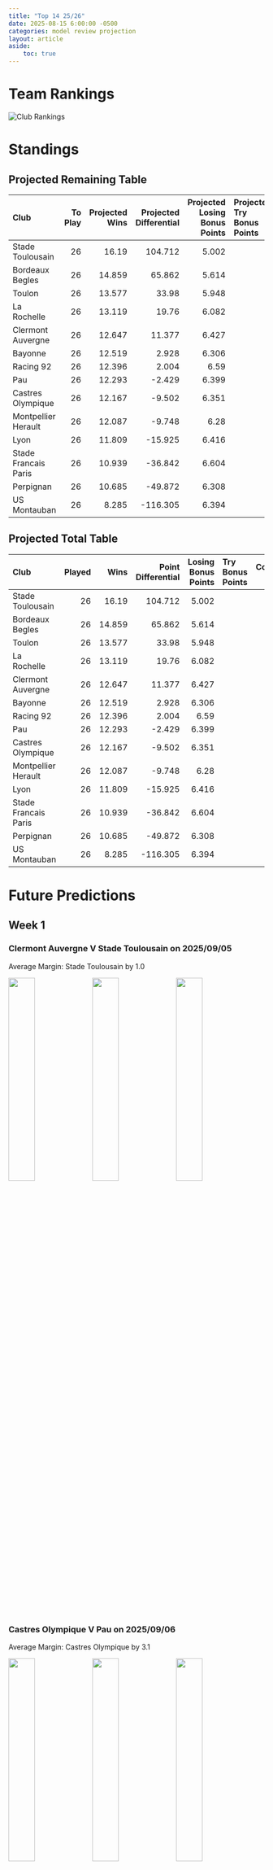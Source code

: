 ```yaml
---  
title: "Top 14 25/26"  
date: 2025-08-15 6:00:00 -0500  
categories: model review projection  
layout: article  
aside:  
    toc: true  
---
```

# Team Rankings


![Club Rankings](plots/rankings_Top_14_2526.png)
# Standings

## Projected Remaining Table


| Club                 |   To Play |   Projected Wins |   Projected Differential |   Projected Losing Bonus Points | Projected Try Bonus Points   |   Projected Competition Points |
|:---------------------|----------:|-----------------:|-------------------------:|--------------------------------:|:-----------------------------|-------------------------------:|
| Stade Toulousain     |        26 |           16.19  |                  104.712 |                           5.002 |                              |                         72.072 |
| Bordeaux Begles      |        26 |           14.859 |                   65.862 |                           5.614 |                              |                         67.372 |
| Toulon               |        26 |           13.577 |                   33.98  |                           5.948 |                              |                         62.61  |
| La Rochelle          |        26 |           13.119 |                   19.76  |                           6.082 |                              |                         60.944 |
| Clermont Auvergne    |        26 |           12.647 |                   11.377 |                           6.427 |                              |                         59.367 |
| Bayonne              |        26 |           12.519 |                    2.928 |                           6.306 |                              |                         58.84  |
| Racing 92            |        26 |           12.396 |                    2.004 |                           6.59  |                              |                         58.638 |
| Pau                  |        26 |           12.293 |                   -2.429 |                           6.399 |                              |                         58.009 |
| Castres Olympique    |        26 |           12.167 |                   -9.502 |                           6.351 |                              |                         57.435 |
| Montpellier Herault  |        26 |           12.087 |                   -9.748 |                           6.28  |                              |                         57.044 |
| Lyon                 |        26 |           11.809 |                  -15.925 |                           6.416 |                              |                         56.098 |
| Stade Francais Paris |        26 |           10.939 |                  -36.842 |                           6.604 |                              |                         52.878 |
| Perpignan            |        26 |           10.685 |                  -49.872 |                           6.308 |                              |                         51.54  |
| US Montauban         |        26 |            8.285 |                 -116.305 |                           6.394 |                              |                         41.874 |



## Projected Total Table


| Club                 |   Played |   Wins |   Point Differential |   Losing Bonus Points | Try Bonus Points   |   Competition Points |
|:---------------------|---------:|-------:|---------------------:|----------------------:|:-------------------|---------------------:|
| Stade Toulousain     |       26 | 16.19  |              104.712 |                 5.002 |                    |               72.072 |
| Bordeaux Begles      |       26 | 14.859 |               65.862 |                 5.614 |                    |               67.372 |
| Toulon               |       26 | 13.577 |               33.98  |                 5.948 |                    |               62.61  |
| La Rochelle          |       26 | 13.119 |               19.76  |                 6.082 |                    |               60.944 |
| Clermont Auvergne    |       26 | 12.647 |               11.377 |                 6.427 |                    |               59.367 |
| Bayonne              |       26 | 12.519 |                2.928 |                 6.306 |                    |               58.84  |
| Racing 92            |       26 | 12.396 |                2.004 |                 6.59  |                    |               58.638 |
| Pau                  |       26 | 12.293 |               -2.429 |                 6.399 |                    |               58.009 |
| Castres Olympique    |       26 | 12.167 |               -9.502 |                 6.351 |                    |               57.435 |
| Montpellier Herault  |       26 | 12.087 |               -9.748 |                 6.28  |                    |               57.044 |
| Lyon                 |       26 | 11.809 |              -15.925 |                 6.416 |                    |               56.098 |
| Stade Francais Paris |       26 | 10.939 |              -36.842 |                 6.604 |                    |               52.878 |
| Perpignan            |       26 | 10.685 |              -49.872 |                 6.308 |                    |               51.54  |
| US Montauban         |       26 |  8.285 |             -116.305 |                 6.394 |                    |               41.874 |



# Future Predictions

## Week 1

### Clermont Auvergne V Stade Toulousain on 2025/09/05


Average Margin: Stade Toulousain by 1.0

<p float="left">
<img src="plots\2025-09-05-ClermontAuvergne_V_StadeToulousain_performances.png" width="32%" />
<img src="plots\2025-09-05-ClermontAuvergne_V_StadeToulousain_resultbar.png" width="32%" />
<img src="plots\2025-09-05-ClermontAuvergne_V_StadeToulousain_spreads.png" width="32%" />
</p>

### Castres Olympique V Pau on 2025/09/06


Average Margin: Castres Olympique by 3.1

<p float="left">
<img src="plots\2025-09-06-CastresOlympique_V_Pau_performances.png" width="32%" />
<img src="plots\2025-09-06-CastresOlympique_V_Pau_resultbar.png" width="32%" />
<img src="plots\2025-09-06-CastresOlympique_V_Pau_spreads.png" width="32%" />
</p>

### Lyon V Racing 92 on 2025/09/06


Average Margin: Lyon by 2.6

<p float="left">
<img src="plots\2025-09-06-Lyon_V_Racing92_performances.png" width="32%" />
<img src="plots\2025-09-06-Lyon_V_Racing92_resultbar.png" width="32%" />
<img src="plots\2025-09-06-Lyon_V_Racing92_spreads.png" width="32%" />
</p>

### Montpellier Herault V Toulon on 2025/09/06


Average Margin: Montpellier Herault by 2.2

<p float="left">
<img src="plots\2025-09-06-MontpellierHerault_V_Toulon_performances.png" width="32%" />
<img src="plots\2025-09-06-MontpellierHerault_V_Toulon_resultbar.png" width="32%" />
<img src="plots\2025-09-06-MontpellierHerault_V_Toulon_spreads.png" width="32%" />
</p>

### Bordeaux Begles V La Rochelle on 2025/09/06


Average Margin: Bordeaux Begles by 6.9

<p float="left">
<img src="plots\2025-09-06-BordeauxBegles_V_LaRochelle_performances.png" width="32%" />
<img src="plots\2025-09-06-BordeauxBegles_V_LaRochelle_resultbar.png" width="32%" />
<img src="plots\2025-09-06-BordeauxBegles_V_LaRochelle_spreads.png" width="32%" />
</p>

### Stade Francais Paris V US Montauban on 2025/09/06


Average Margin: Stade Francais Paris by 6.8

<p float="left">
<img src="plots\2025-09-06-StadeFrancaisParis_V_USMontauban_performances.png" width="32%" />
<img src="plots\2025-09-06-StadeFrancaisParis_V_USMontauban_resultbar.png" width="32%" />
<img src="plots\2025-09-06-StadeFrancaisParis_V_USMontauban_spreads.png" width="32%" />
</p>

### Perpignan V Bayonne on 2025/09/06


Average Margin: Perpignan by 1.4

<p float="left">
<img src="plots\2025-09-06-Perpignan_V_Bayonne_performances.png" width="32%" />
<img src="plots\2025-09-06-Perpignan_V_Bayonne_resultbar.png" width="32%" />
<img src="plots\2025-09-06-Perpignan_V_Bayonne_spreads.png" width="32%" />
</p>

## Week 2

### Racing 92 V Bordeaux Begles on 2025/09/12


Average Margin: Racing 92 by 0.4

<p float="left">
<img src="plots\2025-09-12-Racing92_V_BordeauxBegles_performances.png" width="32%" />
<img src="plots\2025-09-12-Racing92_V_BordeauxBegles_resultbar.png" width="32%" />
<img src="plots\2025-09-12-Racing92_V_BordeauxBegles_spreads.png" width="32%" />
</p>

### Toulon V Castres Olympique on 2025/09/13


Average Margin: Toulon by 5.7

<p float="left">
<img src="plots\2025-09-13-Toulon_V_CastresOlympique_performances.png" width="32%" />
<img src="plots\2025-09-13-Toulon_V_CastresOlympique_resultbar.png" width="32%" />
<img src="plots\2025-09-13-Toulon_V_CastresOlympique_spreads.png" width="32%" />
</p>

### Pau V Stade Francais Paris on 2025/09/13


Average Margin: Pau by 4.9

<p float="left">
<img src="plots\2025-09-13-Pau_V_StadeFrancaisParis_performances.png" width="32%" />
<img src="plots\2025-09-13-Pau_V_StadeFrancaisParis_resultbar.png" width="32%" />
<img src="plots\2025-09-13-Pau_V_StadeFrancaisParis_spreads.png" width="32%" />
</p>

### Bayonne V Montpellier Herault on 2025/09/13


Average Margin: Bayonne by 3.6

<p float="left">
<img src="plots\2025-09-13-Bayonne_V_MontpellierHerault_performances.png" width="32%" />
<img src="plots\2025-09-13-Bayonne_V_MontpellierHerault_resultbar.png" width="32%" />
<img src="plots\2025-09-13-Bayonne_V_MontpellierHerault_spreads.png" width="32%" />
</p>

### US Montauban V Lyon on 2025/09/13


Average Margin: Lyon by 1.0

<p float="left">
<img src="plots\2025-09-13-USMontauban_V_Lyon_performances.png" width="32%" />
<img src="plots\2025-09-13-USMontauban_V_Lyon_resultbar.png" width="32%" />
<img src="plots\2025-09-13-USMontauban_V_Lyon_spreads.png" width="32%" />
</p>

### Stade Toulousain V Perpignan on 2025/09/13


Average Margin: Stade Toulousain by 11.0

<p float="left">
<img src="plots\2025-09-13-StadeToulousain_V_Perpignan_performances.png" width="32%" />
<img src="plots\2025-09-13-StadeToulousain_V_Perpignan_resultbar.png" width="32%" />
<img src="plots\2025-09-13-StadeToulousain_V_Perpignan_spreads.png" width="32%" />
</p>

### La Rochelle V Clermont Auvergne on 2025/09/13


Average Margin: La Rochelle by 4.4

<p float="left">
<img src="plots\2025-09-13-LaRochelle_V_ClermontAuvergne_performances.png" width="32%" />
<img src="plots\2025-09-13-LaRochelle_V_ClermontAuvergne_resultbar.png" width="32%" />
<img src="plots\2025-09-13-LaRochelle_V_ClermontAuvergne_spreads.png" width="32%" />
</p>

## Week 3

### Toulon V La Rochelle on 2025/09/19


Average Margin: Toulon by 4.4

<p float="left">
<img src="plots\2025-09-19-Toulon_V_LaRochelle_performances.png" width="32%" />
<img src="plots\2025-09-19-Toulon_V_LaRochelle_resultbar.png" width="32%" />
<img src="plots\2025-09-19-Toulon_V_LaRochelle_spreads.png" width="32%" />
</p>

### Castres Olympique V Bayonne on 2025/09/20


Average Margin: Castres Olympique by 3.1

<p float="left">
<img src="plots\2025-09-20-CastresOlympique_V_Bayonne_performances.png" width="32%" />
<img src="plots\2025-09-20-CastresOlympique_V_Bayonne_resultbar.png" width="32%" />
<img src="plots\2025-09-20-CastresOlympique_V_Bayonne_spreads.png" width="32%" />
</p>

### Clermont Auvergne V Pau on 2025/09/20


Average Margin: Clermont Auvergne by 4.2

<p float="left">
<img src="plots\2025-09-20-ClermontAuvergne_V_Pau_performances.png" width="32%" />
<img src="plots\2025-09-20-ClermontAuvergne_V_Pau_resultbar.png" width="32%" />
<img src="plots\2025-09-20-ClermontAuvergne_V_Pau_spreads.png" width="32%" />
</p>

### Perpignan V Racing 92 on 2025/09/20


Average Margin: Perpignan by 0.7

<p float="left">
<img src="plots\2025-09-20-Perpignan_V_Racing92_performances.png" width="32%" />
<img src="plots\2025-09-20-Perpignan_V_Racing92_resultbar.png" width="32%" />
<img src="plots\2025-09-20-Perpignan_V_Racing92_spreads.png" width="32%" />
</p>

### Bordeaux Begles V US Montauban on 2025/09/20


Average Margin: Bordeaux Begles by 12.8

<p float="left">
<img src="plots\2025-09-20-BordeauxBegles_V_USMontauban_performances.png" width="32%" />
<img src="plots\2025-09-20-BordeauxBegles_V_USMontauban_resultbar.png" width="32%" />
<img src="plots\2025-09-20-BordeauxBegles_V_USMontauban_spreads.png" width="32%" />
</p>

### Montpellier Herault V Stade Toulousain on 2025/09/20


Average Margin: Stade Toulousain by 1.7

<p float="left">
<img src="plots\2025-09-20-MontpellierHerault_V_StadeToulousain_performances.png" width="32%" />
<img src="plots\2025-09-20-MontpellierHerault_V_StadeToulousain_resultbar.png" width="32%" />
<img src="plots\2025-09-20-MontpellierHerault_V_StadeToulousain_spreads.png" width="32%" />
</p>

### Lyon V Stade Francais Paris on 2025/09/20


Average Margin: Lyon by 4.8

<p float="left">
<img src="plots\2025-09-20-Lyon_V_StadeFrancaisParis_performances.png" width="32%" />
<img src="plots\2025-09-20-Lyon_V_StadeFrancaisParis_resultbar.png" width="32%" />
<img src="plots\2025-09-20-Lyon_V_StadeFrancaisParis_spreads.png" width="32%" />
</p>

## Week 4

### Bayonne V Toulon on 2025/09/26


Average Margin: Bayonne by 2.3

<p float="left">
<img src="plots\2025-09-26-Bayonne_V_Toulon_performances.png" width="32%" />
<img src="plots\2025-09-26-Bayonne_V_Toulon_resultbar.png" width="32%" />
<img src="plots\2025-09-26-Bayonne_V_Toulon_spreads.png" width="32%" />
</p>

### Racing 92 V Clermont Auvergne on 2025/09/27


Average Margin: Racing 92 by 2.6

<p float="left">
<img src="plots\2025-09-27-Racing92_V_ClermontAuvergne_performances.png" width="32%" />
<img src="plots\2025-09-27-Racing92_V_ClermontAuvergne_resultbar.png" width="32%" />
<img src="plots\2025-09-27-Racing92_V_ClermontAuvergne_spreads.png" width="32%" />
</p>

### Pau V Lyon on 2025/09/27


Average Margin: Pau by 4.2

<p float="left">
<img src="plots\2025-09-27-Pau_V_Lyon_performances.png" width="32%" />
<img src="plots\2025-09-27-Pau_V_Lyon_resultbar.png" width="32%" />
<img src="plots\2025-09-27-Pau_V_Lyon_spreads.png" width="32%" />
</p>

### Stade Francais Paris V Bordeaux Begles on 2025/09/27


Average Margin: Bordeaux Begles by 1.1

<p float="left">
<img src="plots\2025-09-27-StadeFrancaisParis_V_BordeauxBegles_performances.png" width="32%" />
<img src="plots\2025-09-27-StadeFrancaisParis_V_BordeauxBegles_resultbar.png" width="32%" />
<img src="plots\2025-09-27-StadeFrancaisParis_V_BordeauxBegles_spreads.png" width="32%" />
</p>

### La Rochelle V Perpignan on 2025/09/27


Average Margin: La Rochelle by 7.6

<p float="left">
<img src="plots\2025-09-27-LaRochelle_V_Perpignan_performances.png" width="32%" />
<img src="plots\2025-09-27-LaRochelle_V_Perpignan_resultbar.png" width="32%" />
<img src="plots\2025-09-27-LaRochelle_V_Perpignan_spreads.png" width="32%" />
</p>

### Stade Toulousain V Castres Olympique on 2025/09/27


Average Margin: Stade Toulousain by 8.7

<p float="left">
<img src="plots\2025-09-27-StadeToulousain_V_CastresOlympique_performances.png" width="32%" />
<img src="plots\2025-09-27-StadeToulousain_V_CastresOlympique_resultbar.png" width="32%" />
<img src="plots\2025-09-27-StadeToulousain_V_CastresOlympique_spreads.png" width="32%" />
</p>

### US Montauban V Montpellier Herault on 2025/09/27


Average Margin: Montpellier Herault by 1.5

<p float="left">
<img src="plots\2025-09-27-USMontauban_V_MontpellierHerault_performances.png" width="32%" />
<img src="plots\2025-09-27-USMontauban_V_MontpellierHerault_resultbar.png" width="32%" />
<img src="plots\2025-09-27-USMontauban_V_MontpellierHerault_spreads.png" width="32%" />
</p>

## Week 5

### Bordeaux Begles V Lyon on 2025/10/03


Average Margin: Bordeaux Begles by 7.1

<p float="left">
<img src="plots\2025-10-03-BordeauxBegles_V_Lyon_performances.png" width="32%" />
<img src="plots\2025-10-03-BordeauxBegles_V_Lyon_resultbar.png" width="32%" />
<img src="plots\2025-10-03-BordeauxBegles_V_Lyon_spreads.png" width="32%" />
</p>

### Clermont Auvergne V US Montauban on 2025/10/03


Average Margin: Clermont Auvergne by 9.5

<p float="left">
<img src="plots\2025-10-03-ClermontAuvergne_V_USMontauban_performances.png" width="32%" />
<img src="plots\2025-10-03-ClermontAuvergne_V_USMontauban_resultbar.png" width="32%" />
<img src="plots\2025-10-03-ClermontAuvergne_V_USMontauban_spreads.png" width="32%" />
</p>

### Bayonne V Stade Toulousain on 2025/10/03


Average Margin: Stade Toulousain by 0.6

<p float="left">
<img src="plots\2025-10-03-Bayonne_V_StadeToulousain_performances.png" width="32%" />
<img src="plots\2025-10-03-Bayonne_V_StadeToulousain_resultbar.png" width="32%" />
<img src="plots\2025-10-03-Bayonne_V_StadeToulousain_spreads.png" width="32%" />
</p>

### Toulon V Pau on 2025/10/03


Average Margin: Toulon by 5.8

<p float="left">
<img src="plots\2025-10-03-Toulon_V_Pau_performances.png" width="32%" />
<img src="plots\2025-10-03-Toulon_V_Pau_resultbar.png" width="32%" />
<img src="plots\2025-10-03-Toulon_V_Pau_spreads.png" width="32%" />
</p>

### Castres Olympique V Racing 92 on 2025/10/03


Average Margin: Castres Olympique by 2.0

<p float="left">
<img src="plots\2025-10-03-CastresOlympique_V_Racing92_performances.png" width="32%" />
<img src="plots\2025-10-03-CastresOlympique_V_Racing92_resultbar.png" width="32%" />
<img src="plots\2025-10-03-CastresOlympique_V_Racing92_spreads.png" width="32%" />
</p>

### Perpignan V Stade Francais Paris on 2025/10/03


Average Margin: Perpignan by 2.7

<p float="left">
<img src="plots\2025-10-03-Perpignan_V_StadeFrancaisParis_performances.png" width="32%" />
<img src="plots\2025-10-03-Perpignan_V_StadeFrancaisParis_resultbar.png" width="32%" />
<img src="plots\2025-10-03-Perpignan_V_StadeFrancaisParis_spreads.png" width="32%" />
</p>

### Montpellier Herault V La Rochelle on 2025/10/03


Average Margin: Montpellier Herault by 2.9

<p float="left">
<img src="plots\2025-10-03-MontpellierHerault_V_LaRochelle_performances.png" width="32%" />
<img src="plots\2025-10-03-MontpellierHerault_V_LaRochelle_resultbar.png" width="32%" />
<img src="plots\2025-10-03-MontpellierHerault_V_LaRochelle_spreads.png" width="32%" />
</p>

## Week 6

### Pau V Bayonne on 2025/10/10


Average Margin: Pau by 3.9

<p float="left">
<img src="plots\2025-10-10-Pau_V_Bayonne_performances.png" width="32%" />
<img src="plots\2025-10-10-Pau_V_Bayonne_resultbar.png" width="32%" />
<img src="plots\2025-10-10-Pau_V_Bayonne_spreads.png" width="32%" />
</p>

### US Montauban V Castres Olympique on 2025/10/10


Average Margin: Castres Olympique by 1.1

<p float="left">
<img src="plots\2025-10-10-USMontauban_V_CastresOlympique_performances.png" width="32%" />
<img src="plots\2025-10-10-USMontauban_V_CastresOlympique_resultbar.png" width="32%" />
<img src="plots\2025-10-10-USMontauban_V_CastresOlympique_spreads.png" width="32%" />
</p>

### Racing 92 V Montpellier Herault on 2025/10/10


Average Margin: Racing 92 by 4.0

<p float="left">
<img src="plots\2025-10-10-Racing92_V_MontpellierHerault_performances.png" width="32%" />
<img src="plots\2025-10-10-Racing92_V_MontpellierHerault_resultbar.png" width="32%" />
<img src="plots\2025-10-10-Racing92_V_MontpellierHerault_spreads.png" width="32%" />
</p>

### Clermont Auvergne V Toulon on 2025/10/10


Average Margin: Clermont Auvergne by 2.7

<p float="left">
<img src="plots\2025-10-10-ClermontAuvergne_V_Toulon_performances.png" width="32%" />
<img src="plots\2025-10-10-ClermontAuvergne_V_Toulon_resultbar.png" width="32%" />
<img src="plots\2025-10-10-ClermontAuvergne_V_Toulon_spreads.png" width="32%" />
</p>

### Stade Francais Paris V La Rochelle on 2025/10/10


Average Margin: Stade Francais Paris by 0.9

<p float="left">
<img src="plots\2025-10-10-StadeFrancaisParis_V_LaRochelle_performances.png" width="32%" />
<img src="plots\2025-10-10-StadeFrancaisParis_V_LaRochelle_resultbar.png" width="32%" />
<img src="plots\2025-10-10-StadeFrancaisParis_V_LaRochelle_spreads.png" width="32%" />
</p>

### Lyon V Perpignan on 2025/10/10


Average Margin: Lyon by 4.3

<p float="left">
<img src="plots\2025-10-10-Lyon_V_Perpignan_performances.png" width="32%" />
<img src="plots\2025-10-10-Lyon_V_Perpignan_resultbar.png" width="32%" />
<img src="plots\2025-10-10-Lyon_V_Perpignan_spreads.png" width="32%" />
</p>

### Stade Toulousain V Bordeaux Begles on 2025/10/10


Average Margin: Stade Toulousain by 5.6

<p float="left">
<img src="plots\2025-10-10-StadeToulousain_V_BordeauxBegles_performances.png" width="32%" />
<img src="plots\2025-10-10-StadeToulousain_V_BordeauxBegles_resultbar.png" width="32%" />
<img src="plots\2025-10-10-StadeToulousain_V_BordeauxBegles_spreads.png" width="32%" />
</p>

## Week 7

### Bayonne V Clermont Auvergne on 2025/10/17


Average Margin: Bayonne by 3.1

<p float="left">
<img src="plots\2025-10-17-Bayonne_V_ClermontAuvergne_performances.png" width="32%" />
<img src="plots\2025-10-17-Bayonne_V_ClermontAuvergne_resultbar.png" width="32%" />
<img src="plots\2025-10-17-Bayonne_V_ClermontAuvergne_spreads.png" width="32%" />
</p>

### Pau V Stade Toulousain on 2025/10/17


Average Margin: Stade Toulousain by 1.0

<p float="left">
<img src="plots\2025-10-17-Pau_V_StadeToulousain_performances.png" width="32%" />
<img src="plots\2025-10-17-Pau_V_StadeToulousain_resultbar.png" width="32%" />
<img src="plots\2025-10-17-Pau_V_StadeToulousain_spreads.png" width="32%" />
</p>

### Toulon V Racing 92 on 2025/10/17


Average Margin: Toulon by 4.5

<p float="left">
<img src="plots\2025-10-17-Toulon_V_Racing92_performances.png" width="32%" />
<img src="plots\2025-10-17-Toulon_V_Racing92_resultbar.png" width="32%" />
<img src="plots\2025-10-17-Toulon_V_Racing92_spreads.png" width="32%" />
</p>

### Castres Olympique V Stade Francais Paris on 2025/10/17


Average Margin: Castres Olympique by 4.5

<p float="left">
<img src="plots\2025-10-17-CastresOlympique_V_StadeFrancaisParis_performances.png" width="32%" />
<img src="plots\2025-10-17-CastresOlympique_V_StadeFrancaisParis_resultbar.png" width="32%" />
<img src="plots\2025-10-17-CastresOlympique_V_StadeFrancaisParis_spreads.png" width="32%" />
</p>

### La Rochelle V US Montauban on 2025/10/17


Average Margin: La Rochelle by 9.3

<p float="left">
<img src="plots\2025-10-17-LaRochelle_V_USMontauban_performances.png" width="32%" />
<img src="plots\2025-10-17-LaRochelle_V_USMontauban_resultbar.png" width="32%" />
<img src="plots\2025-10-17-LaRochelle_V_USMontauban_spreads.png" width="32%" />
</p>

### Perpignan V Bordeaux Begles on 2025/10/17


Average Margin: Bordeaux Begles by 0.8

<p float="left">
<img src="plots\2025-10-17-Perpignan_V_BordeauxBegles_performances.png" width="32%" />
<img src="plots\2025-10-17-Perpignan_V_BordeauxBegles_resultbar.png" width="32%" />
<img src="plots\2025-10-17-Perpignan_V_BordeauxBegles_spreads.png" width="32%" />
</p>

### Montpellier Herault V Lyon on 2025/10/17


Average Margin: Montpellier Herault by 4.9

<p float="left">
<img src="plots\2025-10-17-MontpellierHerault_V_Lyon_performances.png" width="32%" />
<img src="plots\2025-10-17-MontpellierHerault_V_Lyon_resultbar.png" width="32%" />
<img src="plots\2025-10-17-MontpellierHerault_V_Lyon_spreads.png" width="32%" />
</p>

## Week 8

### Racing 92 V Pau on 2025/10/24


Average Margin: Racing 92 by 3.6

<p float="left">
<img src="plots\2025-10-24-Racing92_V_Pau_performances.png" width="32%" />
<img src="plots\2025-10-24-Racing92_V_Pau_resultbar.png" width="32%" />
<img src="plots\2025-10-24-Racing92_V_Pau_spreads.png" width="32%" />
</p>

### Stade Toulousain V Toulon on 2025/10/24


Average Margin: Stade Toulousain by 6.6

<p float="left">
<img src="plots\2025-10-24-StadeToulousain_V_Toulon_performances.png" width="32%" />
<img src="plots\2025-10-24-StadeToulousain_V_Toulon_resultbar.png" width="32%" />
<img src="plots\2025-10-24-StadeToulousain_V_Toulon_spreads.png" width="32%" />
</p>

### Clermont Auvergne V Castres Olympique on 2025/10/24


Average Margin: Clermont Auvergne by 4.1

<p float="left">
<img src="plots\2025-10-24-ClermontAuvergne_V_CastresOlympique_performances.png" width="32%" />
<img src="plots\2025-10-24-ClermontAuvergne_V_CastresOlympique_resultbar.png" width="32%" />
<img src="plots\2025-10-24-ClermontAuvergne_V_CastresOlympique_spreads.png" width="32%" />
</p>

### Stade Francais Paris V Montpellier Herault on 2025/10/24


Average Margin: Stade Francais Paris by 2.7

<p float="left">
<img src="plots\2025-10-24-StadeFrancaisParis_V_MontpellierHerault_performances.png" width="32%" />
<img src="plots\2025-10-24-StadeFrancaisParis_V_MontpellierHerault_resultbar.png" width="32%" />
<img src="plots\2025-10-24-StadeFrancaisParis_V_MontpellierHerault_spreads.png" width="32%" />
</p>

### Lyon V La Rochelle on 2025/10/24


Average Margin: Lyon by 1.9

<p float="left">
<img src="plots\2025-10-24-Lyon_V_LaRochelle_performances.png" width="32%" />
<img src="plots\2025-10-24-Lyon_V_LaRochelle_resultbar.png" width="32%" />
<img src="plots\2025-10-24-Lyon_V_LaRochelle_spreads.png" width="32%" />
</p>

### US Montauban V Perpignan on 2025/10/24


Average Margin: US Montauban by 0.6

<p float="left">
<img src="plots\2025-10-24-USMontauban_V_Perpignan_performances.png" width="32%" />
<img src="plots\2025-10-24-USMontauban_V_Perpignan_resultbar.png" width="32%" />
<img src="plots\2025-10-24-USMontauban_V_Perpignan_spreads.png" width="32%" />
</p>

### Bordeaux Begles V Bayonne on 2025/10/24


Average Margin: Bordeaux Begles by 6.4

<p float="left">
<img src="plots\2025-10-24-BordeauxBegles_V_Bayonne_performances.png" width="32%" />
<img src="plots\2025-10-24-BordeauxBegles_V_Bayonne_resultbar.png" width="32%" />
<img src="plots\2025-10-24-BordeauxBegles_V_Bayonne_spreads.png" width="32%" />
</p>

## Week 9

### Stade Toulousain V Stade Francais Paris on 2025/10/31


Average Margin: Stade Toulousain by 9.8

<p float="left">
<img src="plots\2025-10-31-StadeToulousain_V_StadeFrancaisParis_performances.png" width="32%" />
<img src="plots\2025-10-31-StadeToulousain_V_StadeFrancaisParis_resultbar.png" width="32%" />
<img src="plots\2025-10-31-StadeToulousain_V_StadeFrancaisParis_spreads.png" width="32%" />
</p>

### Castres Olympique V Bordeaux Begles on 2025/10/31


Average Margin: Castres Olympique by 0.7

<p float="left">
<img src="plots\2025-10-31-CastresOlympique_V_BordeauxBegles_performances.png" width="32%" />
<img src="plots\2025-10-31-CastresOlympique_V_BordeauxBegles_resultbar.png" width="32%" />
<img src="plots\2025-10-31-CastresOlympique_V_BordeauxBegles_spreads.png" width="32%" />
</p>

### Pau V Perpignan on 2025/10/31


Average Margin: Pau by 5.3

<p float="left">
<img src="plots\2025-10-31-Pau_V_Perpignan_performances.png" width="32%" />
<img src="plots\2025-10-31-Pau_V_Perpignan_resultbar.png" width="32%" />
<img src="plots\2025-10-31-Pau_V_Perpignan_spreads.png" width="32%" />
</p>

### Toulon V Lyon on 2025/10/31


Average Margin: Toulon by 5.9

<p float="left">
<img src="plots\2025-10-31-Toulon_V_Lyon_performances.png" width="32%" />
<img src="plots\2025-10-31-Toulon_V_Lyon_resultbar.png" width="32%" />
<img src="plots\2025-10-31-Toulon_V_Lyon_spreads.png" width="32%" />
</p>

### Bayonne V US Montauban on 2025/10/31


Average Margin: Bayonne by 9.1

<p float="left">
<img src="plots\2025-10-31-Bayonne_V_USMontauban_performances.png" width="32%" />
<img src="plots\2025-10-31-Bayonne_V_USMontauban_resultbar.png" width="32%" />
<img src="plots\2025-10-31-Bayonne_V_USMontauban_spreads.png" width="32%" />
</p>

### Montpellier Herault V Clermont Auvergne on 2025/10/31


Average Margin: Montpellier Herault by 2.9

<p float="left">
<img src="plots\2025-10-31-MontpellierHerault_V_ClermontAuvergne_performances.png" width="32%" />
<img src="plots\2025-10-31-MontpellierHerault_V_ClermontAuvergne_resultbar.png" width="32%" />
<img src="plots\2025-10-31-MontpellierHerault_V_ClermontAuvergne_spreads.png" width="32%" />
</p>

### La Rochelle V Racing 92 on 2025/10/31


Average Margin: La Rochelle by 3.9

<p float="left">
<img src="plots\2025-10-31-LaRochelle_V_Racing92_performances.png" width="32%" />
<img src="plots\2025-10-31-LaRochelle_V_Racing92_resultbar.png" width="32%" />
<img src="plots\2025-10-31-LaRochelle_V_Racing92_spreads.png" width="32%" />
</p>

## Week 10

### Perpignan V Montpellier Herault on 2025/11/21


Average Margin: Perpignan by 2.7

<p float="left">
<img src="plots\2025-11-21-Perpignan_V_MontpellierHerault_performances.png" width="32%" />
<img src="plots\2025-11-21-Perpignan_V_MontpellierHerault_resultbar.png" width="32%" />
<img src="plots\2025-11-21-Perpignan_V_MontpellierHerault_spreads.png" width="32%" />
</p>

### Racing 92 V Bayonne on 2025/11/21


Average Margin: Racing 92 by 3.2

<p float="left">
<img src="plots\2025-11-21-Racing92_V_Bayonne_performances.png" width="32%" />
<img src="plots\2025-11-21-Racing92_V_Bayonne_resultbar.png" width="32%" />
<img src="plots\2025-11-21-Racing92_V_Bayonne_spreads.png" width="32%" />
</p>

### La Rochelle V Castres Olympique on 2025/11/21


Average Margin: La Rochelle by 4.8

<p float="left">
<img src="plots\2025-11-21-LaRochelle_V_CastresOlympique_performances.png" width="32%" />
<img src="plots\2025-11-21-LaRochelle_V_CastresOlympique_resultbar.png" width="32%" />
<img src="plots\2025-11-21-LaRochelle_V_CastresOlympique_spreads.png" width="32%" />
</p>

### Bordeaux Begles V Pau on 2025/11/21


Average Margin: Bordeaux Begles by 6.0

<p float="left">
<img src="plots\2025-11-21-BordeauxBegles_V_Pau_performances.png" width="32%" />
<img src="plots\2025-11-21-BordeauxBegles_V_Pau_resultbar.png" width="32%" />
<img src="plots\2025-11-21-BordeauxBegles_V_Pau_spreads.png" width="32%" />
</p>

### Stade Francais Paris V Toulon on 2025/11/21


Average Margin: Stade Francais Paris by 1.0

<p float="left">
<img src="plots\2025-11-21-StadeFrancaisParis_V_Toulon_performances.png" width="32%" />
<img src="plots\2025-11-21-StadeFrancaisParis_V_Toulon_resultbar.png" width="32%" />
<img src="plots\2025-11-21-StadeFrancaisParis_V_Toulon_spreads.png" width="32%" />
</p>

### Lyon V Clermont Auvergne on 2025/11/21


Average Margin: Lyon by 2.6

<p float="left">
<img src="plots\2025-11-21-Lyon_V_ClermontAuvergne_performances.png" width="32%" />
<img src="plots\2025-11-21-Lyon_V_ClermontAuvergne_resultbar.png" width="32%" />
<img src="plots\2025-11-21-Lyon_V_ClermontAuvergne_spreads.png" width="32%" />
</p>

### US Montauban V Stade Toulousain on 2025/11/21


Average Margin: Stade Toulousain by 5.0

<p float="left">
<img src="plots\2025-11-21-USMontauban_V_StadeToulousain_performances.png" width="32%" />
<img src="plots\2025-11-21-USMontauban_V_StadeToulousain_resultbar.png" width="32%" />
<img src="plots\2025-11-21-USMontauban_V_StadeToulousain_spreads.png" width="32%" />
</p>

## Week 11

### Bayonne V Lyon on 2025/11/28


Average Margin: Bayonne by 3.9

<p float="left">
<img src="plots\2025-11-28-Bayonne_V_Lyon_performances.png" width="32%" />
<img src="plots\2025-11-28-Bayonne_V_Lyon_resultbar.png" width="32%" />
<img src="plots\2025-11-28-Bayonne_V_Lyon_spreads.png" width="32%" />
</p>

### Montpellier Herault V Bordeaux Begles on 2025/11/28


Average Margin: Montpellier Herault by 0.7

<p float="left">
<img src="plots\2025-11-28-MontpellierHerault_V_BordeauxBegles_performances.png" width="32%" />
<img src="plots\2025-11-28-MontpellierHerault_V_BordeauxBegles_resultbar.png" width="32%" />
<img src="plots\2025-11-28-MontpellierHerault_V_BordeauxBegles_spreads.png" width="32%" />
</p>

### Pau V La Rochelle on 2025/11/28


Average Margin: Pau by 2.3

<p float="left">
<img src="plots\2025-11-28-Pau_V_LaRochelle_performances.png" width="32%" />
<img src="plots\2025-11-28-Pau_V_LaRochelle_resultbar.png" width="32%" />
<img src="plots\2025-11-28-Pau_V_LaRochelle_spreads.png" width="32%" />
</p>

### Castres Olympique V Perpignan on 2025/11/28


Average Margin: Castres Olympique by 4.5

<p float="left">
<img src="plots\2025-11-28-CastresOlympique_V_Perpignan_performances.png" width="32%" />
<img src="plots\2025-11-28-CastresOlympique_V_Perpignan_resultbar.png" width="32%" />
<img src="plots\2025-11-28-CastresOlympique_V_Perpignan_spreads.png" width="32%" />
</p>

### Clermont Auvergne V Stade Francais Paris on 2025/11/28


Average Margin: Clermont Auvergne by 5.6

<p float="left">
<img src="plots\2025-11-28-ClermontAuvergne_V_StadeFrancaisParis_performances.png" width="32%" />
<img src="plots\2025-11-28-ClermontAuvergne_V_StadeFrancaisParis_resultbar.png" width="32%" />
<img src="plots\2025-11-28-ClermontAuvergne_V_StadeFrancaisParis_spreads.png" width="32%" />
</p>

### Stade Toulousain V Racing 92 on 2025/11/28


Average Margin: Stade Toulousain by 6.7

<p float="left">
<img src="plots\2025-11-28-StadeToulousain_V_Racing92_performances.png" width="32%" />
<img src="plots\2025-11-28-StadeToulousain_V_Racing92_resultbar.png" width="32%" />
<img src="plots\2025-11-28-StadeToulousain_V_Racing92_spreads.png" width="32%" />
</p>

### Toulon V US Montauban on 2025/11/28


Average Margin: Toulon by 8.6

<p float="left">
<img src="plots\2025-11-28-Toulon_V_USMontauban_performances.png" width="32%" />
<img src="plots\2025-11-28-Toulon_V_USMontauban_resultbar.png" width="32%" />
<img src="plots\2025-11-28-Toulon_V_USMontauban_spreads.png" width="32%" />
</p>

## Week 12

### US Montauban V Pau on 2025/12/19


Average Margin: Pau by 0.2

<p float="left">
<img src="plots\2025-12-19-USMontauban_V_Pau_performances.png" width="32%" />
<img src="plots\2025-12-19-USMontauban_V_Pau_resultbar.png" width="32%" />
<img src="plots\2025-12-19-USMontauban_V_Pau_spreads.png" width="32%" />
</p>

### Lyon V Stade Toulousain on 2025/12/19


Average Margin: Stade Toulousain by 0.6

<p float="left">
<img src="plots\2025-12-19-Lyon_V_StadeToulousain_performances.png" width="32%" />
<img src="plots\2025-12-19-Lyon_V_StadeToulousain_resultbar.png" width="32%" />
<img src="plots\2025-12-19-Lyon_V_StadeToulousain_spreads.png" width="32%" />
</p>

### Bordeaux Begles V Toulon on 2025/12/19


Average Margin: Bordeaux Begles by 5.3

<p float="left">
<img src="plots\2025-12-19-BordeauxBegles_V_Toulon_performances.png" width="32%" />
<img src="plots\2025-12-19-BordeauxBegles_V_Toulon_resultbar.png" width="32%" />
<img src="plots\2025-12-19-BordeauxBegles_V_Toulon_spreads.png" width="32%" />
</p>

### Montpellier Herault V Castres Olympique on 2025/12/19


Average Margin: Montpellier Herault by 3.7

<p float="left">
<img src="plots\2025-12-19-MontpellierHerault_V_CastresOlympique_performances.png" width="32%" />
<img src="plots\2025-12-19-MontpellierHerault_V_CastresOlympique_resultbar.png" width="32%" />
<img src="plots\2025-12-19-MontpellierHerault_V_CastresOlympique_spreads.png" width="32%" />
</p>

### La Rochelle V Bayonne on 2025/12/19


Average Margin: La Rochelle by 4.1

<p float="left">
<img src="plots\2025-12-19-LaRochelle_V_Bayonne_performances.png" width="32%" />
<img src="plots\2025-12-19-LaRochelle_V_Bayonne_resultbar.png" width="32%" />
<img src="plots\2025-12-19-LaRochelle_V_Bayonne_spreads.png" width="32%" />
</p>

### Stade Francais Paris V Racing 92 on 2025/12/19


Average Margin: Stade Francais Paris by 1.2

<p float="left">
<img src="plots\2025-12-19-StadeFrancaisParis_V_Racing92_performances.png" width="32%" />
<img src="plots\2025-12-19-StadeFrancaisParis_V_Racing92_resultbar.png" width="32%" />
<img src="plots\2025-12-19-StadeFrancaisParis_V_Racing92_spreads.png" width="32%" />
</p>

### Perpignan V Clermont Auvergne on 2025/12/19


Average Margin: Perpignan by 2.0

<p float="left">
<img src="plots\2025-12-19-Perpignan_V_ClermontAuvergne_performances.png" width="32%" />
<img src="plots\2025-12-19-Perpignan_V_ClermontAuvergne_resultbar.png" width="32%" />
<img src="plots\2025-12-19-Perpignan_V_ClermontAuvergne_spreads.png" width="32%" />
</p>

## Week 13

### Castres Olympique V Lyon on 2025/12/26


Average Margin: Castres Olympique by 3.3

<p float="left">
<img src="plots\2025-12-26-CastresOlympique_V_Lyon_performances.png" width="32%" />
<img src="plots\2025-12-26-CastresOlympique_V_Lyon_resultbar.png" width="32%" />
<img src="plots\2025-12-26-CastresOlympique_V_Lyon_spreads.png" width="32%" />
</p>

### Pau V Montpellier Herault on 2025/12/26


Average Margin: Pau by 3.6

<p float="left">
<img src="plots\2025-12-26-Pau_V_MontpellierHerault_performances.png" width="32%" />
<img src="plots\2025-12-26-Pau_V_MontpellierHerault_resultbar.png" width="32%" />
<img src="plots\2025-12-26-Pau_V_MontpellierHerault_spreads.png" width="32%" />
</p>

### Stade Toulousain V La Rochelle on 2025/12/26


Average Margin: Stade Toulousain by 6.9

<p float="left">
<img src="plots\2025-12-26-StadeToulousain_V_LaRochelle_performances.png" width="32%" />
<img src="plots\2025-12-26-StadeToulousain_V_LaRochelle_resultbar.png" width="32%" />
<img src="plots\2025-12-26-StadeToulousain_V_LaRochelle_spreads.png" width="32%" />
</p>

### Bayonne V Stade Francais Paris on 2025/12/26


Average Margin: Bayonne by 4.7

<p float="left">
<img src="plots\2025-12-26-Bayonne_V_StadeFrancaisParis_performances.png" width="32%" />
<img src="plots\2025-12-26-Bayonne_V_StadeFrancaisParis_resultbar.png" width="32%" />
<img src="plots\2025-12-26-Bayonne_V_StadeFrancaisParis_spreads.png" width="32%" />
</p>

### Racing 92 V US Montauban on 2025/12/26


Average Margin: Racing 92 by 7.1

<p float="left">
<img src="plots\2025-12-26-Racing92_V_USMontauban_performances.png" width="32%" />
<img src="plots\2025-12-26-Racing92_V_USMontauban_resultbar.png" width="32%" />
<img src="plots\2025-12-26-Racing92_V_USMontauban_spreads.png" width="32%" />
</p>

### Clermont Auvergne V Bordeaux Begles on 2025/12/26


Average Margin: Clermont Auvergne by 2.1

<p float="left">
<img src="plots\2025-12-26-ClermontAuvergne_V_BordeauxBegles_performances.png" width="32%" />
<img src="plots\2025-12-26-ClermontAuvergne_V_BordeauxBegles_resultbar.png" width="32%" />
<img src="plots\2025-12-26-ClermontAuvergne_V_BordeauxBegles_spreads.png" width="32%" />
</p>

### Toulon V Perpignan on 2025/12/26


Average Margin: Toulon by 6.8

<p float="left">
<img src="plots\2025-12-26-Toulon_V_Perpignan_performances.png" width="32%" />
<img src="plots\2025-12-26-Toulon_V_Perpignan_resultbar.png" width="32%" />
<img src="plots\2025-12-26-Toulon_V_Perpignan_spreads.png" width="32%" />
</p>

## Week 14

### Stade Francais Paris V Castres Olympique on 2026/01/02


Average Margin: Stade Francais Paris by 2.4

<p float="left">
<img src="plots\2026-01-02-StadeFrancaisParis_V_CastresOlympique_performances.png" width="32%" />
<img src="plots\2026-01-02-StadeFrancaisParis_V_CastresOlympique_resultbar.png" width="32%" />
<img src="plots\2026-01-02-StadeFrancaisParis_V_CastresOlympique_spreads.png" width="32%" />
</p>

### Perpignan V Stade Toulousain on 2026/01/02


Average Margin: Stade Toulousain by 1.1

<p float="left">
<img src="plots\2026-01-02-Perpignan_V_StadeToulousain_performances.png" width="32%" />
<img src="plots\2026-01-02-Perpignan_V_StadeToulousain_resultbar.png" width="32%" />
<img src="plots\2026-01-02-Perpignan_V_StadeToulousain_spreads.png" width="32%" />
</p>

### Lyon V Pau on 2026/01/02


Average Margin: Lyon by 3.0

<p float="left">
<img src="plots\2026-01-02-Lyon_V_Pau_performances.png" width="32%" />
<img src="plots\2026-01-02-Lyon_V_Pau_resultbar.png" width="32%" />
<img src="plots\2026-01-02-Lyon_V_Pau_spreads.png" width="32%" />
</p>

### La Rochelle V Toulon on 2026/01/02


Average Margin: La Rochelle by 3.6

<p float="left">
<img src="plots\2026-01-02-LaRochelle_V_Toulon_performances.png" width="32%" />
<img src="plots\2026-01-02-LaRochelle_V_Toulon_resultbar.png" width="32%" />
<img src="plots\2026-01-02-LaRochelle_V_Toulon_spreads.png" width="32%" />
</p>

### Montpellier Herault V Bayonne on 2026/01/02


Average Margin: Montpellier Herault by 3.1

<p float="left">
<img src="plots\2026-01-02-MontpellierHerault_V_Bayonne_performances.png" width="32%" />
<img src="plots\2026-01-02-MontpellierHerault_V_Bayonne_resultbar.png" width="32%" />
<img src="plots\2026-01-02-MontpellierHerault_V_Bayonne_spreads.png" width="32%" />
</p>

### Bordeaux Begles V Racing 92 on 2026/01/02


Average Margin: Bordeaux Begles by 5.4

<p float="left">
<img src="plots\2026-01-02-BordeauxBegles_V_Racing92_performances.png" width="32%" />
<img src="plots\2026-01-02-BordeauxBegles_V_Racing92_resultbar.png" width="32%" />
<img src="plots\2026-01-02-BordeauxBegles_V_Racing92_spreads.png" width="32%" />
</p>

### US Montauban V Clermont Auvergne on 2026/01/02


Average Margin: Clermont Auvergne by 0.2

<p float="left">
<img src="plots\2026-01-02-USMontauban_V_ClermontAuvergne_performances.png" width="32%" />
<img src="plots\2026-01-02-USMontauban_V_ClermontAuvergne_resultbar.png" width="32%" />
<img src="plots\2026-01-02-USMontauban_V_ClermontAuvergne_spreads.png" width="32%" />
</p>

## Week 15

### Bordeaux Begles V Stade Francais Paris on 2026/01/23


Average Margin: Bordeaux Begles by 6.7

<p float="left">
<img src="plots\2026-01-23-BordeauxBegles_V_StadeFrancaisParis_performances.png" width="32%" />
<img src="plots\2026-01-23-BordeauxBegles_V_StadeFrancaisParis_resultbar.png" width="32%" />
<img src="plots\2026-01-23-BordeauxBegles_V_StadeFrancaisParis_spreads.png" width="32%" />
</p>

### Clermont Auvergne V La Rochelle on 2026/01/23


Average Margin: Clermont Auvergne by 3.6

<p float="left">
<img src="plots\2026-01-23-ClermontAuvergne_V_LaRochelle_performances.png" width="32%" />
<img src="plots\2026-01-23-ClermontAuvergne_V_LaRochelle_resultbar.png" width="32%" />
<img src="plots\2026-01-23-ClermontAuvergne_V_LaRochelle_spreads.png" width="32%" />
</p>

### Perpignan V US Montauban on 2026/01/23


Average Margin: Perpignan by 6.2

<p float="left">
<img src="plots\2026-01-23-Perpignan_V_USMontauban_performances.png" width="32%" />
<img src="plots\2026-01-23-Perpignan_V_USMontauban_resultbar.png" width="32%" />
<img src="plots\2026-01-23-Perpignan_V_USMontauban_spreads.png" width="32%" />
</p>

### Toulon V Montpellier Herault on 2026/01/23


Average Margin: Toulon by 6.4

<p float="left">
<img src="plots\2026-01-23-Toulon_V_MontpellierHerault_performances.png" width="32%" />
<img src="plots\2026-01-23-Toulon_V_MontpellierHerault_resultbar.png" width="32%" />
<img src="plots\2026-01-23-Toulon_V_MontpellierHerault_spreads.png" width="32%" />
</p>

### Racing 92 V Lyon on 2026/01/23


Average Margin: Racing 92 by 3.9

<p float="left">
<img src="plots\2026-01-23-Racing92_V_Lyon_performances.png" width="32%" />
<img src="plots\2026-01-23-Racing92_V_Lyon_resultbar.png" width="32%" />
<img src="plots\2026-01-23-Racing92_V_Lyon_spreads.png" width="32%" />
</p>

### Bayonne V Castres Olympique on 2026/01/23


Average Margin: Bayonne by 4.1

<p float="left">
<img src="plots\2026-01-23-Bayonne_V_CastresOlympique_performances.png" width="32%" />
<img src="plots\2026-01-23-Bayonne_V_CastresOlympique_resultbar.png" width="32%" />
<img src="plots\2026-01-23-Bayonne_V_CastresOlympique_spreads.png" width="32%" />
</p>

### Stade Toulousain V Pau on 2026/01/23


Average Margin: Stade Toulousain by 6.9

<p float="left">
<img src="plots\2026-01-23-StadeToulousain_V_Pau_performances.png" width="32%" />
<img src="plots\2026-01-23-StadeToulousain_V_Pau_resultbar.png" width="32%" />
<img src="plots\2026-01-23-StadeToulousain_V_Pau_spreads.png" width="32%" />
</p>

## Week 16

### US Montauban V Bordeaux Begles on 2026/01/30


Average Margin: Bordeaux Begles by 2.3

<p float="left">
<img src="plots\2026-01-30-USMontauban_V_BordeauxBegles_performances.png" width="32%" />
<img src="plots\2026-01-30-USMontauban_V_BordeauxBegles_resultbar.png" width="32%" />
<img src="plots\2026-01-30-USMontauban_V_BordeauxBegles_spreads.png" width="32%" />
</p>

### Stade Toulousain V Bayonne on 2026/01/30


Average Margin: Stade Toulousain by 7.2

<p float="left">
<img src="plots\2026-01-30-StadeToulousain_V_Bayonne_performances.png" width="32%" />
<img src="plots\2026-01-30-StadeToulousain_V_Bayonne_resultbar.png" width="32%" />
<img src="plots\2026-01-30-StadeToulousain_V_Bayonne_spreads.png" width="32%" />
</p>

### La Rochelle V Lyon on 2026/01/30


Average Margin: La Rochelle by 5.2

<p float="left">
<img src="plots\2026-01-30-LaRochelle_V_Lyon_performances.png" width="32%" />
<img src="plots\2026-01-30-LaRochelle_V_Lyon_resultbar.png" width="32%" />
<img src="plots\2026-01-30-LaRochelle_V_Lyon_spreads.png" width="32%" />
</p>

### Castres Olympique V Clermont Auvergne on 2026/01/30


Average Margin: Castres Olympique by 2.8

<p float="left">
<img src="plots\2026-01-30-CastresOlympique_V_ClermontAuvergne_performances.png" width="32%" />
<img src="plots\2026-01-30-CastresOlympique_V_ClermontAuvergne_resultbar.png" width="32%" />
<img src="plots\2026-01-30-CastresOlympique_V_ClermontAuvergne_spreads.png" width="32%" />
</p>

### Racing 92 V Perpignan on 2026/01/30


Average Margin: Racing 92 by 5.5

<p float="left">
<img src="plots\2026-01-30-Racing92_V_Perpignan_performances.png" width="32%" />
<img src="plots\2026-01-30-Racing92_V_Perpignan_resultbar.png" width="32%" />
<img src="plots\2026-01-30-Racing92_V_Perpignan_spreads.png" width="32%" />
</p>

### Montpellier Herault V Stade Francais Paris on 2026/01/30


Average Margin: Montpellier Herault by 4.5

<p float="left">
<img src="plots\2026-01-30-MontpellierHerault_V_StadeFrancaisParis_performances.png" width="32%" />
<img src="plots\2026-01-30-MontpellierHerault_V_StadeFrancaisParis_resultbar.png" width="32%" />
<img src="plots\2026-01-30-MontpellierHerault_V_StadeFrancaisParis_spreads.png" width="32%" />
</p>

### Pau V Toulon on 2026/01/30


Average Margin: Pau by 2.5

<p float="left">
<img src="plots\2026-01-30-Pau_V_Toulon_performances.png" width="32%" />
<img src="plots\2026-01-30-Pau_V_Toulon_resultbar.png" width="32%" />
<img src="plots\2026-01-30-Pau_V_Toulon_spreads.png" width="32%" />
</p>

## Week 17

### Stade Francais Paris V Stade Toulousain on 2026/02/13


Average Margin: Stade Toulousain by 0.6

<p float="left">
<img src="plots\2026-02-13-StadeFrancaisParis_V_StadeToulousain_performances.png" width="32%" />
<img src="plots\2026-02-13-StadeFrancaisParis_V_StadeToulousain_resultbar.png" width="32%" />
<img src="plots\2026-02-13-StadeFrancaisParis_V_StadeToulousain_spreads.png" width="32%" />
</p>

### Toulon V Clermont Auvergne on 2026/02/13


Average Margin: Toulon by 4.6

<p float="left">
<img src="plots\2026-02-13-Toulon_V_ClermontAuvergne_performances.png" width="32%" />
<img src="plots\2026-02-13-Toulon_V_ClermontAuvergne_resultbar.png" width="32%" />
<img src="plots\2026-02-13-Toulon_V_ClermontAuvergne_spreads.png" width="32%" />
</p>

### Lyon V US Montauban on 2026/02/13


Average Margin: Lyon by 7.0

<p float="left">
<img src="plots\2026-02-13-Lyon_V_USMontauban_performances.png" width="32%" />
<img src="plots\2026-02-13-Lyon_V_USMontauban_resultbar.png" width="32%" />
<img src="plots\2026-02-13-Lyon_V_USMontauban_spreads.png" width="32%" />
</p>

### Bayonne V Racing 92 on 2026/02/13


Average Margin: Bayonne by 3.6

<p float="left">
<img src="plots\2026-02-13-Bayonne_V_Racing92_performances.png" width="32%" />
<img src="plots\2026-02-13-Bayonne_V_Racing92_resultbar.png" width="32%" />
<img src="plots\2026-02-13-Bayonne_V_Racing92_spreads.png" width="32%" />
</p>

### Bordeaux Begles V Castres Olympique on 2026/02/13


Average Margin: Bordeaux Begles by 5.6

<p float="left">
<img src="plots\2026-02-13-BordeauxBegles_V_CastresOlympique_performances.png" width="32%" />
<img src="plots\2026-02-13-BordeauxBegles_V_CastresOlympique_resultbar.png" width="32%" />
<img src="plots\2026-02-13-BordeauxBegles_V_CastresOlympique_spreads.png" width="32%" />
</p>

### Perpignan V Pau on 2026/02/13


Average Margin: Perpignan by 2.2

<p float="left">
<img src="plots\2026-02-13-Perpignan_V_Pau_performances.png" width="32%" />
<img src="plots\2026-02-13-Perpignan_V_Pau_resultbar.png" width="32%" />
<img src="plots\2026-02-13-Perpignan_V_Pau_spreads.png" width="32%" />
</p>

### La Rochelle V Montpellier Herault on 2026/02/13


Average Margin: La Rochelle by 4.9

<p float="left">
<img src="plots\2026-02-13-LaRochelle_V_MontpellierHerault_performances.png" width="32%" />
<img src="plots\2026-02-13-LaRochelle_V_MontpellierHerault_resultbar.png" width="32%" />
<img src="plots\2026-02-13-LaRochelle_V_MontpellierHerault_spreads.png" width="32%" />
</p>

## Week 18

### Castres Olympique V La Rochelle on 2026/02/27


Average Margin: Castres Olympique by 2.5

<p float="left">
<img src="plots\2026-02-27-CastresOlympique_V_LaRochelle_performances.png" width="32%" />
<img src="plots\2026-02-27-CastresOlympique_V_LaRochelle_resultbar.png" width="32%" />
<img src="plots\2026-02-27-CastresOlympique_V_LaRochelle_spreads.png" width="32%" />
</p>

### Lyon V Toulon on 2026/02/27


Average Margin: Lyon by 2.6

<p float="left">
<img src="plots\2026-02-27-Lyon_V_Toulon_performances.png" width="32%" />
<img src="plots\2026-02-27-Lyon_V_Toulon_resultbar.png" width="32%" />
<img src="plots\2026-02-27-Lyon_V_Toulon_spreads.png" width="32%" />
</p>

### Stade Toulousain V US Montauban on 2026/02/27


Average Margin: Stade Toulousain by 9.8

<p float="left">
<img src="plots\2026-02-27-StadeToulousain_V_USMontauban_performances.png" width="32%" />
<img src="plots\2026-02-27-StadeToulousain_V_USMontauban_resultbar.png" width="32%" />
<img src="plots\2026-02-27-StadeToulousain_V_USMontauban_spreads.png" width="32%" />
</p>

### Stade Francais Paris V Perpignan on 2026/02/27


Average Margin: Stade Francais Paris by 4.5

<p float="left">
<img src="plots\2026-02-27-StadeFrancaisParis_V_Perpignan_performances.png" width="32%" />
<img src="plots\2026-02-27-StadeFrancaisParis_V_Perpignan_resultbar.png" width="32%" />
<img src="plots\2026-02-27-StadeFrancaisParis_V_Perpignan_spreads.png" width="32%" />
</p>

### Clermont Auvergne V Bayonne on 2026/02/27


Average Margin: Clermont Auvergne by 3.7

<p float="left">
<img src="plots\2026-02-27-ClermontAuvergne_V_Bayonne_performances.png" width="32%" />
<img src="plots\2026-02-27-ClermontAuvergne_V_Bayonne_resultbar.png" width="32%" />
<img src="plots\2026-02-27-ClermontAuvergne_V_Bayonne_spreads.png" width="32%" />
</p>

### Pau V Bordeaux Begles on 2026/02/27


Average Margin: Pau by 2.1

<p float="left">
<img src="plots\2026-02-27-Pau_V_BordeauxBegles_performances.png" width="32%" />
<img src="plots\2026-02-27-Pau_V_BordeauxBegles_resultbar.png" width="32%" />
<img src="plots\2026-02-27-Pau_V_BordeauxBegles_spreads.png" width="32%" />
</p>

### Montpellier Herault V Racing 92 on 2026/02/27


Average Margin: Montpellier Herault by 2.7

<p float="left">
<img src="plots\2026-02-27-MontpellierHerault_V_Racing92_performances.png" width="32%" />
<img src="plots\2026-02-27-MontpellierHerault_V_Racing92_resultbar.png" width="32%" />
<img src="plots\2026-02-27-MontpellierHerault_V_Racing92_spreads.png" width="32%" />
</p>

## Week 19

### Clermont Auvergne V Montpellier Herault on 2026/03/20


Average Margin: Clermont Auvergne by 4.5

<p float="left">
<img src="plots\2026-03-20-ClermontAuvergne_V_MontpellierHerault_performances.png" width="32%" />
<img src="plots\2026-03-20-ClermontAuvergne_V_MontpellierHerault_resultbar.png" width="32%" />
<img src="plots\2026-03-20-ClermontAuvergne_V_MontpellierHerault_spreads.png" width="32%" />
</p>

### La Rochelle V Pau on 2026/03/20


Average Margin: La Rochelle by 4.0

<p float="left">
<img src="plots\2026-03-20-LaRochelle_V_Pau_performances.png" width="32%" />
<img src="plots\2026-03-20-LaRochelle_V_Pau_resultbar.png" width="32%" />
<img src="plots\2026-03-20-LaRochelle_V_Pau_spreads.png" width="32%" />
</p>

### Perpignan V Lyon on 2026/03/20


Average Margin: Perpignan by 2.9

<p float="left">
<img src="plots\2026-03-20-Perpignan_V_Lyon_performances.png" width="32%" />
<img src="plots\2026-03-20-Perpignan_V_Lyon_resultbar.png" width="32%" />
<img src="plots\2026-03-20-Perpignan_V_Lyon_spreads.png" width="32%" />
</p>

### US Montauban V Bayonne on 2026/03/20


Average Margin: Bayonne by 0.2

<p float="left">
<img src="plots\2026-03-20-USMontauban_V_Bayonne_performances.png" width="32%" />
<img src="plots\2026-03-20-USMontauban_V_Bayonne_resultbar.png" width="32%" />
<img src="plots\2026-03-20-USMontauban_V_Bayonne_spreads.png" width="32%" />
</p>

### Toulon V Stade Francais Paris on 2026/03/20


Average Margin: Toulon by 5.8

<p float="left">
<img src="plots\2026-03-20-Toulon_V_StadeFrancaisParis_performances.png" width="32%" />
<img src="plots\2026-03-20-Toulon_V_StadeFrancaisParis_resultbar.png" width="32%" />
<img src="plots\2026-03-20-Toulon_V_StadeFrancaisParis_spreads.png" width="32%" />
</p>

### Bordeaux Begles V Stade Toulousain on 2026/03/20


Average Margin: Bordeaux Begles by 2.7

<p float="left">
<img src="plots\2026-03-20-BordeauxBegles_V_StadeToulousain_performances.png" width="32%" />
<img src="plots\2026-03-20-BordeauxBegles_V_StadeToulousain_resultbar.png" width="32%" />
<img src="plots\2026-03-20-BordeauxBegles_V_StadeToulousain_spreads.png" width="32%" />
</p>

### Racing 92 V Castres Olympique on 2026/03/20


Average Margin: Racing 92 by 2.9

<p float="left">
<img src="plots\2026-03-20-Racing92_V_CastresOlympique_performances.png" width="32%" />
<img src="plots\2026-03-20-Racing92_V_CastresOlympique_resultbar.png" width="32%" />
<img src="plots\2026-03-20-Racing92_V_CastresOlympique_spreads.png" width="32%" />
</p>

## Week 20

### Stade Francais Paris V Clermont Auvergne on 2026/03/27


Average Margin: Stade Francais Paris by 2.3

<p float="left">
<img src="plots\2026-03-27-StadeFrancaisParis_V_ClermontAuvergne_performances.png" width="32%" />
<img src="plots\2026-03-27-StadeFrancaisParis_V_ClermontAuvergne_resultbar.png" width="32%" />
<img src="plots\2026-03-27-StadeFrancaisParis_V_ClermontAuvergne_spreads.png" width="32%" />
</p>

### Pau V Racing 92 on 2026/03/27


Average Margin: Pau by 3.0

<p float="left">
<img src="plots\2026-03-27-Pau_V_Racing92_performances.png" width="32%" />
<img src="plots\2026-03-27-Pau_V_Racing92_resultbar.png" width="32%" />
<img src="plots\2026-03-27-Pau_V_Racing92_spreads.png" width="32%" />
</p>

### Lyon V Bordeaux Begles on 2026/03/27


Average Margin: Lyon by 1.6

<p float="left">
<img src="plots\2026-03-27-Lyon_V_BordeauxBegles_performances.png" width="32%" />
<img src="plots\2026-03-27-Lyon_V_BordeauxBegles_resultbar.png" width="32%" />
<img src="plots\2026-03-27-Lyon_V_BordeauxBegles_spreads.png" width="32%" />
</p>

### Bayonne V La Rochelle on 2026/03/27


Average Margin: Bayonne by 3.5

<p float="left">
<img src="plots\2026-03-27-Bayonne_V_LaRochelle_performances.png" width="32%" />
<img src="plots\2026-03-27-Bayonne_V_LaRochelle_resultbar.png" width="32%" />
<img src="plots\2026-03-27-Bayonne_V_LaRochelle_spreads.png" width="32%" />
</p>

### Perpignan V Toulon on 2026/03/27


Average Margin: Perpignan by 1.3

<p float="left">
<img src="plots\2026-03-27-Perpignan_V_Toulon_performances.png" width="32%" />
<img src="plots\2026-03-27-Perpignan_V_Toulon_resultbar.png" width="32%" />
<img src="plots\2026-03-27-Perpignan_V_Toulon_spreads.png" width="32%" />
</p>

### Stade Toulousain V Montpellier Herault on 2026/03/27


Average Margin: Stade Toulousain by 7.1

<p float="left">
<img src="plots\2026-03-27-StadeToulousain_V_MontpellierHerault_performances.png" width="32%" />
<img src="plots\2026-03-27-StadeToulousain_V_MontpellierHerault_resultbar.png" width="32%" />
<img src="plots\2026-03-27-StadeToulousain_V_MontpellierHerault_spreads.png" width="32%" />
</p>

### Castres Olympique V US Montauban on 2026/03/27


Average Margin: Castres Olympique by 6.1

<p float="left">
<img src="plots\2026-03-27-CastresOlympique_V_USMontauban_performances.png" width="32%" />
<img src="plots\2026-03-27-CastresOlympique_V_USMontauban_resultbar.png" width="32%" />
<img src="plots\2026-03-27-CastresOlympique_V_USMontauban_spreads.png" width="32%" />
</p>

## Week 21

### Racing 92 V Stade Francais Paris on 2026/04/17


Average Margin: Racing 92 by 3.4

<p float="left">
<img src="plots\2026-04-17-Racing92_V_StadeFrancaisParis_performances.png" width="32%" />
<img src="plots\2026-04-17-Racing92_V_StadeFrancaisParis_resultbar.png" width="32%" />
<img src="plots\2026-04-17-Racing92_V_StadeFrancaisParis_spreads.png" width="32%" />
</p>

### Clermont Auvergne V Lyon on 2026/04/17


Average Margin: Clermont Auvergne by 4.9

<p float="left">
<img src="plots\2026-04-17-ClermontAuvergne_V_Lyon_performances.png" width="32%" />
<img src="plots\2026-04-17-ClermontAuvergne_V_Lyon_resultbar.png" width="32%" />
<img src="plots\2026-04-17-ClermontAuvergne_V_Lyon_spreads.png" width="32%" />
</p>

### La Rochelle V Bordeaux Begles on 2026/04/17


Average Margin: La Rochelle by 2.5

<p float="left">
<img src="plots\2026-04-17-LaRochelle_V_BordeauxBegles_performances.png" width="32%" />
<img src="plots\2026-04-17-LaRochelle_V_BordeauxBegles_resultbar.png" width="32%" />
<img src="plots\2026-04-17-LaRochelle_V_BordeauxBegles_spreads.png" width="32%" />
</p>

### Montpellier Herault V Perpignan on 2026/04/17


Average Margin: Montpellier Herault by 5.1

<p float="left">
<img src="plots\2026-04-17-MontpellierHerault_V_Perpignan_performances.png" width="32%" />
<img src="plots\2026-04-17-MontpellierHerault_V_Perpignan_resultbar.png" width="32%" />
<img src="plots\2026-04-17-MontpellierHerault_V_Perpignan_spreads.png" width="32%" />
</p>

### US Montauban V Toulon on 2026/04/17


Average Margin: Toulon by 0.7

<p float="left">
<img src="plots\2026-04-17-USMontauban_V_Toulon_performances.png" width="32%" />
<img src="plots\2026-04-17-USMontauban_V_Toulon_resultbar.png" width="32%" />
<img src="plots\2026-04-17-USMontauban_V_Toulon_spreads.png" width="32%" />
</p>

### Castres Olympique V Stade Toulousain on 2026/04/17


Average Margin: Castres Olympique by 0.6

<p float="left">
<img src="plots\2026-04-17-CastresOlympique_V_StadeToulousain_performances.png" width="32%" />
<img src="plots\2026-04-17-CastresOlympique_V_StadeToulousain_resultbar.png" width="32%" />
<img src="plots\2026-04-17-CastresOlympique_V_StadeToulousain_spreads.png" width="32%" />
</p>

### Bayonne V Pau on 2026/04/17


Average Margin: Bayonne by 3.4

<p float="left">
<img src="plots\2026-04-17-Bayonne_V_Pau_performances.png" width="32%" />
<img src="plots\2026-04-17-Bayonne_V_Pau_resultbar.png" width="32%" />
<img src="plots\2026-04-17-Bayonne_V_Pau_spreads.png" width="32%" />
</p>

## Week 22

### Stade Toulousain V Clermont Auvergne on 2026/04/24


Average Margin: Stade Toulousain by 6.3

<p float="left">
<img src="plots\2026-04-24-StadeToulousain_V_ClermontAuvergne_performances.png" width="32%" />
<img src="plots\2026-04-24-StadeToulousain_V_ClermontAuvergne_resultbar.png" width="32%" />
<img src="plots\2026-04-24-StadeToulousain_V_ClermontAuvergne_spreads.png" width="32%" />
</p>

### US Montauban V Racing 92 on 2026/04/24


Average Margin: Racing 92 by 0.2

<p float="left">
<img src="plots\2026-04-24-USMontauban_V_Racing92_performances.png" width="32%" />
<img src="plots\2026-04-24-USMontauban_V_Racing92_resultbar.png" width="32%" />
<img src="plots\2026-04-24-USMontauban_V_Racing92_spreads.png" width="32%" />
</p>

### Stade Francais Paris V Pau on 2026/04/24


Average Margin: Stade Francais Paris by 1.8

<p float="left">
<img src="plots\2026-04-24-StadeFrancaisParis_V_Pau_performances.png" width="32%" />
<img src="plots\2026-04-24-StadeFrancaisParis_V_Pau_resultbar.png" width="32%" />
<img src="plots\2026-04-24-StadeFrancaisParis_V_Pau_spreads.png" width="32%" />
</p>

### Toulon V Bayonne on 2026/04/24


Average Margin: Toulon by 4.2

<p float="left">
<img src="plots\2026-04-24-Toulon_V_Bayonne_performances.png" width="32%" />
<img src="plots\2026-04-24-Toulon_V_Bayonne_resultbar.png" width="32%" />
<img src="plots\2026-04-24-Toulon_V_Bayonne_spreads.png" width="32%" />
</p>

### Perpignan V La Rochelle on 2026/04/24


Average Margin: Perpignan by 1.6

<p float="left">
<img src="plots\2026-04-24-Perpignan_V_LaRochelle_performances.png" width="32%" />
<img src="plots\2026-04-24-Perpignan_V_LaRochelle_resultbar.png" width="32%" />
<img src="plots\2026-04-24-Perpignan_V_LaRochelle_spreads.png" width="32%" />
</p>

### Lyon V Castres Olympique on 2026/04/24


Average Margin: Lyon by 3.1

<p float="left">
<img src="plots\2026-04-24-Lyon_V_CastresOlympique_performances.png" width="32%" />
<img src="plots\2026-04-24-Lyon_V_CastresOlympique_resultbar.png" width="32%" />
<img src="plots\2026-04-24-Lyon_V_CastresOlympique_spreads.png" width="32%" />
</p>

### Bordeaux Begles V Montpellier Herault on 2026/04/24


Average Margin: Bordeaux Begles by 5.6

<p float="left">
<img src="plots\2026-04-24-BordeauxBegles_V_MontpellierHerault_performances.png" width="32%" />
<img src="plots\2026-04-24-BordeauxBegles_V_MontpellierHerault_resultbar.png" width="32%" />
<img src="plots\2026-04-24-BordeauxBegles_V_MontpellierHerault_spreads.png" width="32%" />
</p>

## Week 23

### Clermont Auvergne V Perpignan on 2026/05/08


Average Margin: Clermont Auvergne by 6.1

<p float="left">
<img src="plots\2026-05-08-ClermontAuvergne_V_Perpignan_performances.png" width="32%" />
<img src="plots\2026-05-08-ClermontAuvergne_V_Perpignan_resultbar.png" width="32%" />
<img src="plots\2026-05-08-ClermontAuvergne_V_Perpignan_spreads.png" width="32%" />
</p>

### Stade Francais Paris V Lyon on 2026/05/08


Average Margin: Stade Francais Paris by 3.1

<p float="left">
<img src="plots\2026-05-08-StadeFrancaisParis_V_Lyon_performances.png" width="32%" />
<img src="plots\2026-05-08-StadeFrancaisParis_V_Lyon_resultbar.png" width="32%" />
<img src="plots\2026-05-08-StadeFrancaisParis_V_Lyon_spreads.png" width="32%" />
</p>

### Pau V Castres Olympique on 2026/05/08


Average Margin: Pau by 3.5

<p float="left">
<img src="plots\2026-05-08-Pau_V_CastresOlympique_performances.png" width="32%" />
<img src="plots\2026-05-08-Pau_V_CastresOlympique_resultbar.png" width="32%" />
<img src="plots\2026-05-08-Pau_V_CastresOlympique_spreads.png" width="32%" />
</p>

### Racing 92 V La Rochelle on 2026/05/08


Average Margin: Racing 92 by 2.8

<p float="left">
<img src="plots\2026-05-08-Racing92_V_LaRochelle_performances.png" width="32%" />
<img src="plots\2026-05-08-Racing92_V_LaRochelle_resultbar.png" width="32%" />
<img src="plots\2026-05-08-Racing92_V_LaRochelle_spreads.png" width="32%" />
</p>

### Bayonne V Bordeaux Begles on 2026/05/08


Average Margin: Bayonne by 1.8

<p float="left">
<img src="plots\2026-05-08-Bayonne_V_BordeauxBegles_performances.png" width="32%" />
<img src="plots\2026-05-08-Bayonne_V_BordeauxBegles_resultbar.png" width="32%" />
<img src="plots\2026-05-08-Bayonne_V_BordeauxBegles_spreads.png" width="32%" />
</p>

### Toulon V Stade Toulousain on 2026/05/08


Average Margin: Toulon by 2.0

<p float="left">
<img src="plots\2026-05-08-Toulon_V_StadeToulousain_performances.png" width="32%" />
<img src="plots\2026-05-08-Toulon_V_StadeToulousain_resultbar.png" width="32%" />
<img src="plots\2026-05-08-Toulon_V_StadeToulousain_spreads.png" width="32%" />
</p>

### Montpellier Herault V US Montauban on 2026/05/08


Average Margin: Montpellier Herault by 6.6

<p float="left">
<img src="plots\2026-05-08-MontpellierHerault_V_USMontauban_performances.png" width="32%" />
<img src="plots\2026-05-08-MontpellierHerault_V_USMontauban_resultbar.png" width="32%" />
<img src="plots\2026-05-08-MontpellierHerault_V_USMontauban_spreads.png" width="32%" />
</p>

## Week 24

### Bordeaux Begles V Perpignan on 2026/05/15


Average Margin: Bordeaux Begles by 6.5

<p float="left">
<img src="plots\2026-05-15-BordeauxBegles_V_Perpignan_performances.png" width="32%" />
<img src="plots\2026-05-15-BordeauxBegles_V_Perpignan_resultbar.png" width="32%" />
<img src="plots\2026-05-15-BordeauxBegles_V_Perpignan_spreads.png" width="32%" />
</p>

### Racing 92 V Toulon on 2026/05/15


Average Margin: Racing 92 by 2.0

<p float="left">
<img src="plots\2026-05-15-Racing92_V_Toulon_performances.png" width="32%" />
<img src="plots\2026-05-15-Racing92_V_Toulon_resultbar.png" width="32%" />
<img src="plots\2026-05-15-Racing92_V_Toulon_spreads.png" width="32%" />
</p>

### La Rochelle V Stade Toulousain on 2026/05/15


Average Margin: La Rochelle by 0.9

<p float="left">
<img src="plots\2026-05-15-LaRochelle_V_StadeToulousain_performances.png" width="32%" />
<img src="plots\2026-05-15-LaRochelle_V_StadeToulousain_resultbar.png" width="32%" />
<img src="plots\2026-05-15-LaRochelle_V_StadeToulousain_spreads.png" width="32%" />
</p>

### Pau V Clermont Auvergne on 2026/05/15


Average Margin: Pau by 3.6

<p float="left">
<img src="plots\2026-05-15-Pau_V_ClermontAuvergne_performances.png" width="32%" />
<img src="plots\2026-05-15-Pau_V_ClermontAuvergne_resultbar.png" width="32%" />
<img src="plots\2026-05-15-Pau_V_ClermontAuvergne_spreads.png" width="32%" />
</p>

### Castres Olympique V Montpellier Herault on 2026/05/15


Average Margin: Castres Olympique by 3.8

<p float="left">
<img src="plots\2026-05-15-CastresOlympique_V_MontpellierHerault_performances.png" width="32%" />
<img src="plots\2026-05-15-CastresOlympique_V_MontpellierHerault_resultbar.png" width="32%" />
<img src="plots\2026-05-15-CastresOlympique_V_MontpellierHerault_spreads.png" width="32%" />
</p>

### US Montauban V Stade Francais Paris on 2026/05/15


Average Margin: US Montauban by 1.2

<p float="left">
<img src="plots\2026-05-15-USMontauban_V_StadeFrancaisParis_performances.png" width="32%" />
<img src="plots\2026-05-15-USMontauban_V_StadeFrancaisParis_resultbar.png" width="32%" />
<img src="plots\2026-05-15-USMontauban_V_StadeFrancaisParis_spreads.png" width="32%" />
</p>

### Lyon V Bayonne on 2026/05/15


Average Margin: Lyon by 3.0

<p float="left">
<img src="plots\2026-05-15-Lyon_V_Bayonne_performances.png" width="32%" />
<img src="plots\2026-05-15-Lyon_V_Bayonne_resultbar.png" width="32%" />
<img src="plots\2026-05-15-Lyon_V_Bayonne_spreads.png" width="32%" />
</p>

## Week 25

### Toulon V Bordeaux Begles on 2026/05/29


Average Margin: Toulon by 2.9

<p float="left">
<img src="plots\2026-05-29-Toulon_V_BordeauxBegles_performances.png" width="32%" />
<img src="plots\2026-05-29-Toulon_V_BordeauxBegles_resultbar.png" width="32%" />
<img src="plots\2026-05-29-Toulon_V_BordeauxBegles_spreads.png" width="32%" />
</p>

### US Montauban V La Rochelle on 2026/05/29


Average Margin: US Montauban by 0.2

<p float="left">
<img src="plots\2026-05-29-USMontauban_V_LaRochelle_performances.png" width="32%" />
<img src="plots\2026-05-29-USMontauban_V_LaRochelle_resultbar.png" width="32%" />
<img src="plots\2026-05-29-USMontauban_V_LaRochelle_spreads.png" width="32%" />
</p>

### Montpellier Herault V Pau on 2026/05/29


Average Margin: Montpellier Herault by 3.6

<p float="left">
<img src="plots\2026-05-29-MontpellierHerault_V_Pau_performances.png" width="32%" />
<img src="plots\2026-05-29-MontpellierHerault_V_Pau_resultbar.png" width="32%" />
<img src="plots\2026-05-29-MontpellierHerault_V_Pau_spreads.png" width="32%" />
</p>

### Perpignan V Castres Olympique on 2026/05/29


Average Margin: Perpignan by 1.6

<p float="left">
<img src="plots\2026-05-29-Perpignan_V_CastresOlympique_performances.png" width="32%" />
<img src="plots\2026-05-29-Perpignan_V_CastresOlympique_resultbar.png" width="32%" />
<img src="plots\2026-05-29-Perpignan_V_CastresOlympique_spreads.png" width="32%" />
</p>

### Clermont Auvergne V Racing 92 on 2026/05/29


Average Margin: Clermont Auvergne by 3.4

<p float="left">
<img src="plots\2026-05-29-ClermontAuvergne_V_Racing92_performances.png" width="32%" />
<img src="plots\2026-05-29-ClermontAuvergne_V_Racing92_resultbar.png" width="32%" />
<img src="plots\2026-05-29-ClermontAuvergne_V_Racing92_spreads.png" width="32%" />
</p>

### Stade Francais Paris V Bayonne on 2026/05/29


Average Margin: Stade Francais Paris by 1.8

<p float="left">
<img src="plots\2026-05-29-StadeFrancaisParis_V_Bayonne_performances.png" width="32%" />
<img src="plots\2026-05-29-StadeFrancaisParis_V_Bayonne_resultbar.png" width="32%" />
<img src="plots\2026-05-29-StadeFrancaisParis_V_Bayonne_spreads.png" width="32%" />
</p>

### Stade Toulousain V Lyon on 2026/05/29


Average Margin: Stade Toulousain by 6.9

<p float="left">
<img src="plots\2026-05-29-StadeToulousain_V_Lyon_performances.png" width="32%" />
<img src="plots\2026-05-29-StadeToulousain_V_Lyon_resultbar.png" width="32%" />
<img src="plots\2026-05-29-StadeToulousain_V_Lyon_spreads.png" width="32%" />
</p>

## Week 26

### Lyon V Montpellier Herault on 2026/06/06


Average Margin: Lyon by 3.6

<p float="left">
<img src="plots\2026-06-06-Lyon_V_MontpellierHerault_performances.png" width="32%" />
<img src="plots\2026-06-06-Lyon_V_MontpellierHerault_resultbar.png" width="32%" />
<img src="plots\2026-06-06-Lyon_V_MontpellierHerault_spreads.png" width="32%" />
</p>

### Pau V US Montauban on 2026/06/06


Average Margin: Pau by 7.2

<p float="left">
<img src="plots\2026-06-06-Pau_V_USMontauban_performances.png" width="32%" />
<img src="plots\2026-06-06-Pau_V_USMontauban_resultbar.png" width="32%" />
<img src="plots\2026-06-06-Pau_V_USMontauban_spreads.png" width="32%" />
</p>

### Bayonne V Perpignan on 2026/06/06


Average Margin: Bayonne by 5.6

<p float="left">
<img src="plots\2026-06-06-Bayonne_V_Perpignan_performances.png" width="32%" />
<img src="plots\2026-06-06-Bayonne_V_Perpignan_resultbar.png" width="32%" />
<img src="plots\2026-06-06-Bayonne_V_Perpignan_spreads.png" width="32%" />
</p>

### Bordeaux Begles V Clermont Auvergne on 2026/06/06


Average Margin: Bordeaux Begles by 5.1

<p float="left">
<img src="plots\2026-06-06-BordeauxBegles_V_ClermontAuvergne_performances.png" width="32%" />
<img src="plots\2026-06-06-BordeauxBegles_V_ClermontAuvergne_resultbar.png" width="32%" />
<img src="plots\2026-06-06-BordeauxBegles_V_ClermontAuvergne_spreads.png" width="32%" />
</p>

### Castres Olympique V Toulon on 2026/06/06


Average Margin: Castres Olympique by 2.5

<p float="left">
<img src="plots\2026-06-06-CastresOlympique_V_Toulon_performances.png" width="32%" />
<img src="plots\2026-06-06-CastresOlympique_V_Toulon_resultbar.png" width="32%" />
<img src="plots\2026-06-06-CastresOlympique_V_Toulon_spreads.png" width="32%" />
</p>

### La Rochelle V Stade Francais Paris on 2026/06/06


Average Margin: La Rochelle by 4.9

<p float="left">
<img src="plots\2026-06-06-LaRochelle_V_StadeFrancaisParis_performances.png" width="32%" />
<img src="plots\2026-06-06-LaRochelle_V_StadeFrancaisParis_resultbar.png" width="32%" />
<img src="plots\2026-06-06-LaRochelle_V_StadeFrancaisParis_spreads.png" width="32%" />
</p>

### Racing 92 V Stade Toulousain on 2026/06/06


Average Margin: Racing 92 by 0.3

<p float="left">
<img src="plots\2026-06-06-Racing92_V_StadeToulousain_performances.png" width="32%" />
<img src="plots\2026-06-06-Racing92_V_StadeToulousain_resultbar.png" width="32%" />
<img src="plots\2026-06-06-Racing92_V_StadeToulousain_spreads.png" width="32%" />
</p>
